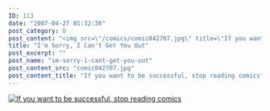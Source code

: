 ```yaml
---
ID: 113
date: "2007-04-27 01:32:36"
post_category: 0
post_content: "<img src=\"/comics/comic042707.jpg\" title=\"If you want to be successful, stop reading comics\" />"
title: "I'm Sorry, I Can't Get You Out"
post_excerpt: ""
post_name: "im-sorry-i-cant-get-you-out"
post_content_src: "comic042707.jpg"
post_content_title: "If you want to be successful, stop reading comics"
---
```



[![If you want to be successful, stop reading comics](/comics-hi-res/comic042707.jpg)](/comics-hi-res/comic042707.jpg)
